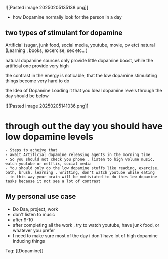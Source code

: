 ![[Pasted image 20250205135138.png]]

- how Dopamine normally look for the person in a day 

## two types of stimulant for dopamine 
Artificial (sugar, junk food, social media, youtube, movie, pv etc)
natural (Learning , books, excercise, sex etc.. )

natural dopamine sources only provide little dopamine boost, while the artificial one provide very high 

the contrast in the energy is noticable, that the low dopamine stimulating things become very hard to do 

the Idea of Dopamine Loading it that you Ideal dopamine levels through the day should be below 

![[Pasted image 20250205141036.png]]

# through out the day you should have low dopamine levels 
	- Steps to acheive that
	- await Artificial dopamine releasing agents in the morning time
	- So you should not check you phone , listen to high volume music, watch youtube or netflix, social media
	- You should only do the low dopamine stuffs like reading, exercise, bath, brush, learning , writting, don't watch youtube while eating 
	- in this way your brain will be motiviated to do this low dopamine tasks because it not see a lot of contrast 


## My personal use case 
 - Do Dsa, project, work
 - don't listen to music 
 - after 9-10 
 - after completing all the work , try to watch youtube, have junk food, or whatever you prefer 
 - I need to make sure most of the day i don't have lot of high dopamine inducing things 


Tag: [[Dopamine]]

